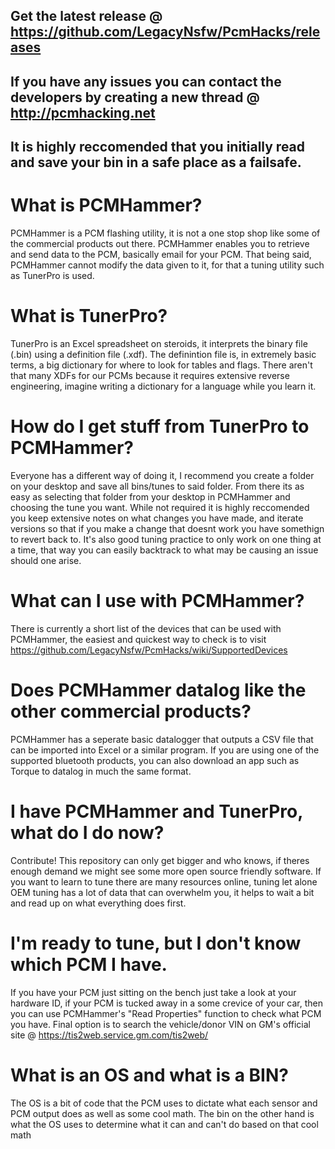 ## Get the latest release @ https://github.com/LegacyNsfw/PcmHacks/releases
## If you have any issues you can contact the developers by creating a new thread @ http://pcmhacking.net
## It is highly reccomended that you initially read and save your bin in a safe place as a failsafe.
# What is PCMHammer?
PCMHammer is a PCM flashing utility, it is not a one stop shop like some of the commercial products out there. 
PCMHammer enables you to retrieve and send data to the PCM, basically email for your PCM. 
That being said, PCMHammer cannot modify the data given to it, for that a tuning utility such as TunerPro is used.
# What is TunerPro?
TunerPro is an Excel spreadsheet on steroids, it interprets the binary file (.bin) using a definition file (.xdf). 
The definintion file is, in extremely basic terms, a big dictionary for where to look for tables and flags. 
There aren't that many XDFs for our PCMs because it requires extensive reverse engineering, imagine writing a dictionary for a language while you learn it.
# How do I get stuff from TunerPro to PCMHammer?
Everyone has a different way of doing it, I recommend you create a folder on your desktop and save all bins/tunes to said folder. From there its as easy as selecting that folder from your desktop in PCMHammer and choosing the tune you want.
While not required it is highly reccomended you keep extensive notes on what changes you have made, and iterate versions so that if you make a change that doesnt work you have somethign to revert back to.
It's also good tuning practice to only work on one thing at a time, that way you can easily backtrack to what may be causing an issue should one arise.
# What can I use with PCMHammer?
There is currently a short list of the devices that can be used with PCMHammer, the easiest and quickest way to check is to visit https://github.com/LegacyNsfw/PcmHacks/wiki/SupportedDevices
# Does PCMHammer datalog like the other commercial products?
PCMHammer has a seperate basic datalogger that outputs a CSV file that can be imported into Excel or a similar program.
If you are using one of the supported bluetooth products, you can also download an app such as Torque to datalog in much the same format.
# I have PCMHammer and TunerPro, what do I do now?
Contribute! This repository can only get bigger and who knows, if theres enough demand we might see some more open source friendly software. 
If you want to learn to tune there are many resources online, tuning let alone OEM tuning has a lot of data that can overwhelm you, it helps to wait a bit and read up on what everything does first.
# I'm ready to tune, but I don't know which PCM I have.
If you have your PCM just sitting on the bench just take a look at your hardware ID, if your PCM is tucked away in a some crevice of your car, then you can use PCMHammer's "Read Properties" function to check what PCM you have.
Final option is to search the vehicle/donor VIN on GM's official site @ https://tis2web.service.gm.com/tis2web/
# What is an OS and what is a BIN?
 The OS is a bit of code that the PCM uses to dictate what each sensor and PCM output does as well as some cool math. The bin on the other hand is what the OS uses to determine what it can and can't do based on that cool math

